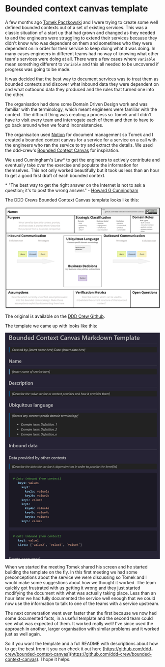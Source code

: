 # Bounded context canvas template

A few months ago [Tomek Paczkowski](https://www.linkedin.com/in/tomekpaczkowski/) and I were trying to create some well defined bounded contexts out of a set of existing services. This was a classic situation of a start up that had grown and changed as they needed to and the engineers were struggling to extend their services because they didn't know who was dependent on them and sometimes who they were dependent on in order for their service to keep doing what it was doing. In many cases engineers in different teams had no way of knowing what other team's services were doing at all. There were a few cases where ```variable``` mean something different to ```Variable``` and this all needed to be uncovered if progress was going to be made.

It was decided that the best way to document services was to treat them as bounded contexts and discover what inbound data they were dependent on and what outbound data they produced and the rules that turned one into the other.

The organisation had done some Domain Driven Design work and was familiar with the terminology, which meant engineers were familiar with the context. The difficult thing was creating a process so Tomek and I didn't have to visit every team and interrogate each of them and then to have to go back around when we found inconsistencies.

The organisaiton used [Notion](https://notion.so/) for document management so Tomek and I created a bounded context canvas for a service for a service on a call with the engineers who ran the service to try and extract the details. We used the ddd-crew's [Bounded Context Canvas](https://github.com/ddd-crew/bounded-context-canvas) for inspiration.

We used Cunningham's Law* to get the engineers to actively contribute and eventually take over the exercise and populate the information for themselves. This not only worked beautifully but it took us less than an hour to get a good first draft of each bounded context.

\* "The best way to get the right answer on the Internet is not to ask a question; it's to post the wrong answer." - [Howard G Cunningham](https://en.wikipedia.org/wiki/Ward_Cunningham#:~:text=%22Cunningham's%20Law%22,-For%20the%20mathematical&text=Cunningham%20is%20credited%20with%20the,than%20to%20answer%20a%20question.)

The DDD Crews Bounded Context Canvas template looks like this:

<img src="images/bounded-context-canvas-v5.jpg" alt="DDD Crew Bounded Context Canvas template">

The original is available on the [DDD Crew Github](https://github.com/ddd-crew/bounded-context-canvas).

The template we came up with looks like this:

<img src="images/bounded_context_canvas_md_template_preview.png" alt="Preview of the DDD Canvas markdown template">

When we started the meeting Tomek shared his screen and he started building the template on the fly. In this first meeting we had some preconceptions about the service we were discussing so Tomek and I would make some suggestions about how we thought it worked. The team quickly got frustrated with us getting it wrong and they just started modifying the document with what was actually taking place. Less than an hour later we had fully documented the service well enough that we could now use the information to talk to one of the teams with a service upstream.

The next conversation went even faster than the first because we now had some documented facts, in a useful template and the second team could see what was expected of them. It worked really well! I've since used the approach in another, larger organisation with similar problems and it worked just as well again.

So if you want the template and a full README with descriptions about how to get the best from it you can check it out here [https://github.com/ddd-crew/bounded-context-canvas](https://github.com/ddd-crew/bounded-context-canvas). I hope it helps.